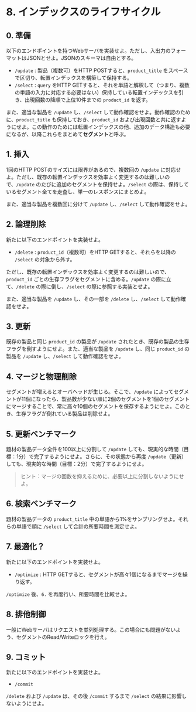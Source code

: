 # 8. インデックスのライフサイクル

## 0. 準備

以下のエンドポイントを持つWebサーバを実装せよ。ただし、入出力のフォーマットはJSONとせよ。JSONのスキーマは自由とする。

- `/update` : 製品（複数可）をHTTP POSTすると、`product_title` をスペースで区切り、転置インデックスを構築して保持する。
- `/select` : `query` をHTTP GETすると、それを単語と解釈して（つまり、複数の単語の入力に対応する必要はない）保持している転置インデックスを引き、出現回数の降順で上位10件までの `product_id` を返す。

また、適当な製品を `/update` し、`/select` して動作確認をせよ。動作確認のために、`product_title` も保持しておき、`product_id` および出現回数と共に返すようにせよ。この動作のためには転置インデックスの他、追加のデータ構造も必要になるが、以降これらをまとめて**セグメント**と呼ぶ。

## 1. 挿入

1回のHTTP POSTのサイズには限界があるので、複数回の `/update` に対応せよ。ただし、既存の転置インデックスを効率よく変更するのは難しいので、`/update` のたびに追加のセグメントを保持せよ。`/select` の際は、保持しているセグメント全てを走査し、単一のレスポンスにまとめよ。

また、適当な製品を複数回に分けて `/update` し、`/select` して動作確認をせよ。

## 2. 論理削除

新たに以下のエンドポイントを実装せよ。

- `/delete` : `product_id`（複数可）をHTTP GETすると、それらを以降の `/select` の対象から外す。

ただし、既存の転置インデックスを効率よく変更するのは難しいので、`product_id` ごとの生存フラグをセグメントに含める。`/update` の際に立て、`/delete` の際に倒し、`/select` の際に参照する実装とせよ。

また、適当な製品を `/update` し、その一部を `/delete` し、`/select` して動作確認をせよ。

## 3. 更新

既存の製品と同じ `product_id` の製品が `/update` されたとき、既存の製品の生存フラグを倒すようにせよ。また、適当な製品を `/update` し、同じ `product_id` の製品を `/update` し、`/select` して動作確認をせよ。

## 4. マージと物理削除

セグメントが増えるとオーバヘッドが生じる。そこで、`/update` によってセグメントが11個になったら、製品数が少ない順に2個のセグメントを1個のセグメントにマージすることで、常に高々10個のセグメントを保存するようにせよ。このとき、生存フラグが倒れている製品は削除せよ。

## 5. 更新ベンチマーク

題材の製品データ全件を100以上に分割して `/update` しても、現実的な時間（目標：1分）で完了するようにせよ。さらに、その状態から再度 `/update`（更新）しても、現実的な時間（目標：2分）で完了するようにせよ。

> ヒント：マージの回数を抑えるために、必要以上に分割しないようにせよ。

## 6. 検索ベンチマーク

題材の製品データの `product_title` 中の単語から1%をサンプリングせよ。それらの単語で順に `/select` して合計の所要時間を測定せよ。

## 7. 最適化？

新たに以下のエンドポイントを実装せよ。

- `/optimize` : HTTP GETすると、セグメントが高々1個になるまでマージを繰り返す。

`/optimize` 後、`6.` を再度行い、所要時間を比較せよ。

## 8. 排他制御

一般にWebサーバはリクエストを並列処理する。この場合にも問題がないよう、セグメントのRead/Writeロックを行え。

## 9. コミット

新たに以下のエンドポイントを実装せよ。

- `/commit`

`/delete` および `/update` は、その後 `/commit` するまで `/select` の結果に影響しないようにせよ。
